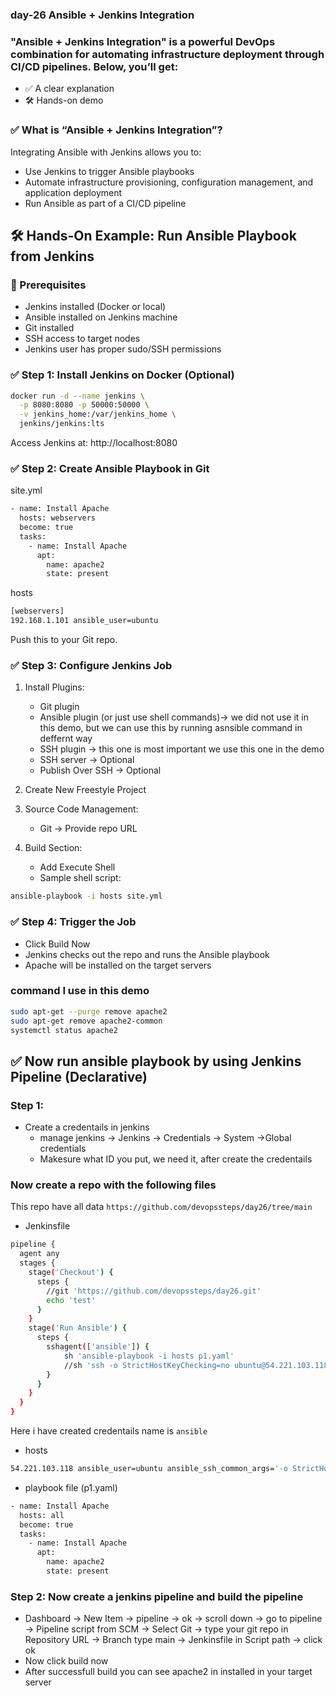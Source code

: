 ### day-26 Ansible + Jenkins Integration
### "Ansible + Jenkins Integration" is a powerful DevOps combination for automating infrastructure deployment through CI/CD pipelines. Below, you’ll get:
 - ✅ A clear explanation
 - 🛠️ Hands-on demo
 
### ✅ What is “Ansible + Jenkins Integration”?
Integrating Ansible with Jenkins allows you to:
 - Use Jenkins to trigger Ansible playbooks
 - Automate infrastructure provisioning, configuration management, and application deployment
 - Run Ansible as part of a CI/CD pipeline

## 🛠️ Hands-On Example: Run Ansible Playbook from Jenkins

### 🔧 Prerequisites
 - Jenkins installed (Docker or local)
 - Ansible installed on Jenkins machine
 - Git installed
 - SSH access to target nodes
 - Jenkins user has proper sudo/SSH permissions

### ✅ Step 1: Install Jenkins on Docker (Optional)
```sh
docker run -d --name jenkins \
  -p 8080:8080 -p 50000:50000 \
  -v jenkins_home:/var/jenkins_home \
  jenkins/jenkins:lts
```
Access Jenkins at: http://localhost:8080

### ✅ Step 2: Create Ansible Playbook in Git
site.yml
```sh
- name: Install Apache
  hosts: webservers
  become: true
  tasks:
    - name: Install Apache
      apt:
        name: apache2
        state: present
```
hosts
```sh
[webservers]
192.168.1.101 ansible_user=ubuntu
```
Push this to your Git repo.

### ✅ Step 3: Configure Jenkins Job
 1. Install Plugins:
      - Git plugin
      - Ansible plugin (or just use shell commands)-> we did not use it in this demo, but we can use this by running asnsible command in deffernt way
      - SSH plugin -> this one is most important we use this one in the demo
      - SSH server -> Optional 
      - Publish Over SSH  -> Optional 

 
 2. Create New Freestyle Project
 3. Source Code Management:
      - Git → Provide repo URL
 4. Build Section:
      - Add Execute Shell
      - Sample shell script:
   ```sh
   ansible-playbook -i hosts site.yml
   ```

### ✅ Step 4: Trigger the Job
 - Click Build Now
 - Jenkins checks out the repo and runs the Ansible playbook
 - Apache will be installed on the target servers

### command I use in this demo
```sh
sudo apt-get --purge remove apache2
sudo apt-get remove apache2-common
systemctl status apache2
```


## ✅ Now run ansible playbook by using Jenkins Pipeline (Declarative)
### Step 1:
 - Create a credentails in jenkins
    - manage jenkins -> Jenkins -> Credentials -> System ->Global credentials
    - Makesure what ID you put, we need it, after create the credentails 
### Now create a repo with the following files 
This repo have all data ```https://github.com/devopssteps/day26/tree/main```
 - Jenkinsfile
```sh
pipeline {
  agent any
  stages {
    stage('Checkout') {
      steps {
        //git 'https://github.com/devopssteps/day26.git'
        echo 'test'
      }
    }
    stage('Run Ansible') {
      steps {
        sshagent(['ansible']) {
            sh 'ansible-playbook -i hosts p1.yaml'
            //sh 'ssh -o StrictHostKeyChecking=no ubuntu@54.221.103.118 "echo Connected from Jenkins!"'
        }  
      }
    }
  }
}
```
Here i have created credentails name is ```ansible```
 - hosts
```sh
54.221.103.118 ansible_user=ubuntu ansible_ssh_common_args='-o StrictHostKeyChecking=no'
```
 - playbook file (p1.yaml)
```sh
- name: Install Apache
  hosts: all
  become: true
  tasks:
    - name: Install Apache
      apt:
        name: apache2
        state: present
```

### Step 2: Now create a jenkins pipeline and build the pipeline 
 - Dashboard -> New Item -> pipeline -> ok -> scroll down -> go to pipeline -> Pipeline script from SCM -> Select Git -> type your git repo in Repository URL 
              -> Branch type main -> Jenkinsfile in Script path -> click ok
 - Now click build now
 - After successfull build you can see apache2 in installed in your target server
